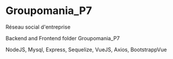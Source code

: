 # Groupomania_P7

Réseau social d'entreprise

Backend and Frontend folder Groupomania_P7

NodeJS, Mysql, Express, Sequelize, VueJS, Axios, BootstrappVue


